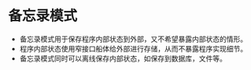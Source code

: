 # 备忘录模式

- 备忘录模式用于保存程序内部状态到外部，又不希望暴露内部状态的情形。
- 程序内部状态使用窄接口船体给外部进行存储，从而不暴露程序实现细节。
- 备忘录模式同时可以离线保存内部状态，如保存到数据库，文件等。